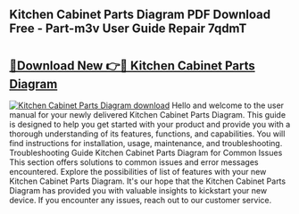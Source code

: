 ## Kitchen Cabinet Parts Diagram PDF Download Free - Part-m3v User Guide Repair 7qdmT

# <h2><a href="http://dfo49p.blite.top/?on=Kitchen+Cabinet+Parts+Diagram">🔗Download New 👉🔴 Kitchen Cabinet Parts Diagram</a></h2>

[![Kitchen Cabinet Parts Diagram download](https://i.imgur.com/lujVjoI.png)](http://dfo49p.blite.top/?on=Kitchen+Cabinet+Parts+Diagram)
Hello and welcome to the user manual for your newly delivered Kitchen Cabinet Parts Diagram. This guide is designed to help you get started with your product and provide you with a thorough understanding of its features, functions, and capabilities. You will find instructions for installation, usage, maintenance, and troubleshooting. Troubleshooting Guide Kitchen Cabinet Parts Diagram for Common Issues This section offers solutions to common issues and error messages encountered. Explore the possibilities of list of features with your new Kitchen Cabinet Parts Diagram. It's our hope that the Kitchen Cabinet Parts Diagram has provided you with valuable insights to kickstart your new device. If you encounter any issues, reach out to our customer service.
